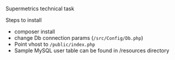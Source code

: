 Supermetrics technical task

Steps to install
- composer install
- change Db connection params (`/src/Config/Db.php`)
- Point vhost to  `/public/index.php` 
- Sample MySQL user table can be found in /resources directory

